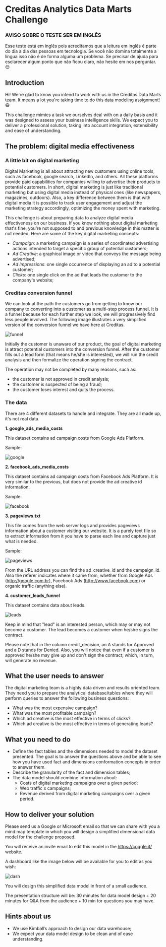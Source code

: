 # Creditas Analytics Data Marts Challenge

### AVISO SOBRE O TESTE SER EM INGLÊS

Esse teste está em inglês pois acreditamos que a leitura em inglês é parte do dia a dia das pessoas em tecnologia. Se você não domina totalmente a língua isso não é de forma alguma um problema. Se precisar de ajuda para esclarecer algum ponto que não ficou claro, não hesite em nos perguntar. :blush:

## Introduction

Hi! We're glad to know you intend to work with us in the Creditas Data Marts team. It means a lot you're taking time to do this data modeling assignment! :smiley:

This challenge mimics a task we ourselves deal with on a daily basis and it was designed to assess your business intelligence skills. We expect you to deliver a professional solution, taking into account integration, extensibility and ease of understanding. 
 
## The problem: digital media effectiveness

### A little bit on digital marketing

Digital Marketing is all about attracting new customers using online tools, such as facebook, google search, LinkedIn, and others. All these platforms provide paid capabilities for companies willing to advertise their products to potential customers. In short, digital marketing is just like traditional marketing but using digital media instead of physical ones (like newspapers, magazines, outdoors). Also, a key difference between them is that with digital media it is possible to track user engagement and adjust the marketing strategy accordingly, optimizing the money spent with marketing.

This challenge is about preparing data to analyze digital media effectiveness on our business. If you know nothing about digital marketing that's fine, you're not supposed to and previous knowledge in this matter is not needed. Here are some of the key digital marketing concepts:

- *Campaign*: a marketing campaign is a series of coordinated advertising actions intended to target a specific group of potential customers;
- *Ad Creative*: a graphical image or video that conveys the message being advertised;
- *Ad Impressions*: one single occurrence of displaying an ad to a potential customer;
- *Clicks*: one single click on the ad that leads the customer to the company's website;
 

### Creditas conversion funnel

We can look at the path the customers go from getting to know our company to converting into a customer as a multi-step process funnel. It is a funnel because for each further step we look, we will progressively find less people involved. The following image illustrates a very simplified version of the conversion funnel we have here at Creditas.

![funnel](conversion_funnel.png)

Initially the customer is unaware of our product, the goal of digital marketing is attract potential customers into the conversion funnel. After the customer fills out a lead form (that means he/she is interested), we will run the credit analysis and then formalize the operation signing the contract.

The operation may not be completed by many reasons, such as:

- the customer is not approved in credit analysis;
- the customer is suspected of being a fraud;
- the customer loses interest and quits the process.
 
### The data

There are 4 different datasets to handle and integrate. They are all made up, it's not real data.

**1. google_ads_media_costs**

This dataset contains ad campaign costs from Google Ads Platform.

Sample:

![google](google_ads_.png)

**2. facebook_ads_media_costs**

This dataset contains ad campaign costs from Facebook Ads Platform. It is very similar to the previous, but does not provide the ad creative id information.

Sample:

![facebook](facebook_ads.png)

**3. pageviews.txt**

This file comes from the web server logs and provides pageviews information about a customer visiting our website. It is a purely text file so to extract information from it you have to parse each line and capture just what is needed.

Sample:
 
![pageviews](pageviews.png)

From the URL address you can find the ad_creative_id and the campaign_id. Also the referer indicates where it came from, whether from Google Ads (http://google.com.br), Facebook Ads (http://www.facebook.com) or organic traffic (anything else).

**4. customer_leads_funnel**

This dataset contains data about leads.

![leads](customer_leads_funnel.png)

Keep in mind that "lead" is an interested person, which may or may not become a customer. The lead becomes a customer when he/she signs the contract.

Please note that in the column credit_decision, an A stands for Approved and a D stands for Denied. Also, you will notice that even if a customer is approved he/she may give up and don't sign the contract; which, in turn, will generate no revenue.
 
## What the user needs to answer

The digital marketing team is a highly data driven and results oriented team. They need you to prepare the analytical database/tables where they will perform queries to answer the following business questions:

- What was the most expensive campaign?
- What was the most profitable campaign?
- Which ad creative is the most effective in terms of clicks?
- Which ad creative is the most effective in terms of generating leads?
  

## What you need to do

- Define the fact tables and the dimensions needed to model the dataset presented. The goal is to answer the questions above and be able to see how you have used fact and dimensions conformation concepts in order to answer them.
- Describe the granularity of the fact and dimension tables;
- The data model should combine information about:
  - Costs of digital marketing campaigns over a given period; 
  - Web traffic x campaigns;
  - Revenue derived from digital marketing campaigns over a given period.

## How to deliver your solution

Please send us a Google or Microsoft email so that we can share with you a mind map template in which you will design a simplified dimensional data model for the challenge proposed.

You will receive an invite email to edit this model in the https://coggle.it/ website. 

A dashboard like the image below will be available for you to edit as you wish:

![dash](dash.png)

You will design this simplified data model in front of a small audience. 

The presentation structure will be: 30 minutes for data model design + 20 minutes for Q&A from the audience + 10 min for questions you may have. 
 
## Hints about us
- We use Kimball’s approach to design our data warehouse;
- We expect your data model design to be clean and of ease understanding.
 
